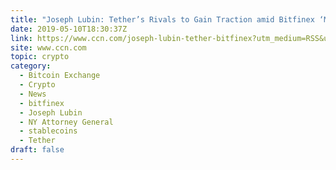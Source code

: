 ```yaml
---
title: "Joseph Lubin: Tether’s Rivals to Gain Traction amid Bitfinex ‘Mess’"
date: 2019-05-10T18:30:37Z
link: https://www.ccn.com/joseph-lubin-tether-bitfinex?utm_medium=RSS&utm_source=hune
site: www.ccn.com
topic: crypto
category:
  - Bitcoin Exchange
  - Crypto
  - News
  - bitfinex
  - Joseph Lubin
  - NY Attorney General
  - stablecoins
  - Tether
draft: false
---
```

